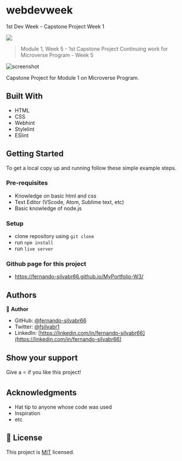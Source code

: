 # webdevweek
1st Dev Week - Capstone Project Week 1

![](https://img.shields.io/badge/Microverse-blueviolet)


> Module 1, Week 5 - 1st Capstone Project
> Continuing work for Microverse Program - Week 5


![screenshot](./app-screenshot.png) <!--- Place a screenshot of my project here -->

Capstone Project for Module 1 on Microverse Program.
  

## Built With

- HTML
- CSS
- Webhint
- Stylelint
- ESlint

## Getting Started

To get a local copy up and running follow these simple example steps.

### Pre-requisites

- Knowledge on basic html and css
- Text Editor (VScode, Atom, Sublime text, etc)
- Basic knowledge of node.js

### Setup

- clone repository using `git clone`
- run `npm install`
- run `live server`

### Github page for this project

- https://fernando-silvabr66.github.io/MyPortfolio-W3/  <!--- Review this line whrn it´s the apropriate moment -->


## Authors

👤 **Author**

- GitHub: [@fernando-silvabr66](https://github.com/fernando-silvabr66)
- Twitter: [@fsilvabr1](https://twitter.com/fsilvabr1)
- LinkedIn: [https://linkedin.com/in/fernando-silvabr66](https://linkedin.com/in/fernando-silvabr66)

## Show your support

Give a ⭐️ if you like this project!

## Acknowledgments

- Hat tip to anyone whose code was used
- Inspiration
- etc

## 📝 License

This project is [MIT](./MIT.md) licensed.


